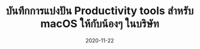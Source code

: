 ---
layout: post
title:  "บันทึกการแบ่งปัน Productivity tools สำหรับ macOS ให้กับน้องๆ ในบริษัท"
date:   2020-11-22
tags: [productivity, iterm2, kubernetes]
---